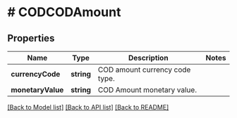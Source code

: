 # # CODCODAmount

## Properties

Name | Type | Description | Notes
------------ | ------------- | ------------- | -------------
**currencyCode** | **string** | COD amount currency code type. |
**monetaryValue** | **string** | COD Amount monetary value. |

[[Back to Model list]](../../README.md#models) [[Back to API list]](../../README.md#endpoints) [[Back to README]](../../README.md)
